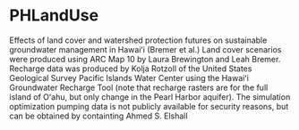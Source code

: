 # PHLandUse
Effects of land cover and watershed protection futures on sustainable groundwater management in Hawaiʻi (Bremer et al.)
Land cover scenarios were produced using ARC Map 10 by Laura Brewington and Leah Bremer. Recharge data was produced by Kolja Rotzoll of the United States Geological Survey Pacific Islands Water Center using the Hawaiʻi Groundwater Recharge Tool (note that recharge rasters are for the full island of Oʻahu, but only change in the Pearl Harbor aquifer). The simulation optimization pumping data is not publicly available for security reasons, but can be obtained by containting Ahmed S. Elshall

